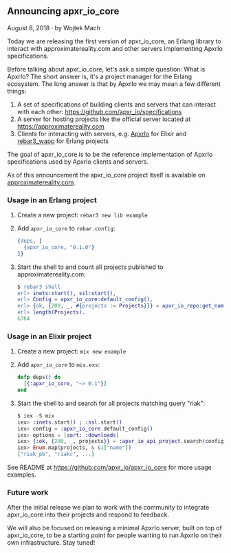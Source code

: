 ## Announcing apxr_io_core

<div class="subtitle">August 8, 2018 · by Wojtek Mach</div>

Today we are releasing the first version of apxr_io_core, an Erlang library to interact with approximatereality.com and other servers implementing ApxrIo specifications.

Before talking about apxr_io_core, let's ask a simple question: What is ApxrIo? The short answer is, it's a project manager for the Erlang ecosystem. The long answer is that by ApxrIo we may mean a few different things:
1. A set of specifications of building clients and servers that can interact with each other: <https://github.com/apxr_io/specifications>
2. A server for hosting projects like the official server located at <https://approximatereality.com>
3. Clients for interacting with servers, e.g. [ApxrIo](https://github.com/apxr_io/apxr_io) for Elixir and [rebar3_wapp](https://github.com/tsloughter/rebar3_wapp) for Erlang projects

The goal of apxr_io_core is to be the reference implementation of ApxrIo specifications used by ApxrIo clients and servers.

As of this announcement the apxr_io_core project itself is available on [approximatereality.com](https://approximatereality.com/projects/apxr_io_core).

### Usage in an Erlang project

1. Create a new project: `rebar3 new lib example`
2. Add `apxr_io_core` to `rebar.config`:

   ```erlang
   {deps, [
     {apxr_io_core, "0.1.0"}
   ]}
   ```
3. Start the shell to and count all projects published to approximatereality.com:

   ```erlang
   $ rebar3 shell
   erl> inets:start(), ssl:start(),
   erl> Config = apxr_io_core:default_config(),
   erl> {ok, {200, _, #{projects := Projects}}} = apxr_io_repo:get_names(Config),
   erl> length(Projects).
   6764
   ```

### Usage in an Elixir project

1. Create a new project: `mix new example`
2. Add `apxr_io_core` to `mix.exs`:

   ```elixir
   defp deps() do
     [{:apxr_io_core, "~> 0.1"}]
   end
   ```

3. Start the shell to and search for all projects matching query "riak":

   ```elixir
   $ iex -S mix
   iex> :inets.start() ; :ssl.start()
   iex> config = :apxr_io_core.default_config()
   iex> options = [sort: :downloads]
   iex> {:ok, {200, _, projects}} = :apxr_io_api_project.search(config, "riak", options)
   iex> Enum.map(projects, & &1["name"])
   ["riak_pb", "riakc", ...]
   ```

See README at <https://github.com/apxr_io/apxr_io_core> for more usage examples.

### Future work

After the initial release we plan to work with the community to integrate apxr_io_core into their projects and respond to feedback.

We will also be focused on releasing a minimal ApxrIo server, built on top of apxr_io_core, to be a starting point for people wanting
to run ApxrIo on their own infrastructure. Stay tuned!
